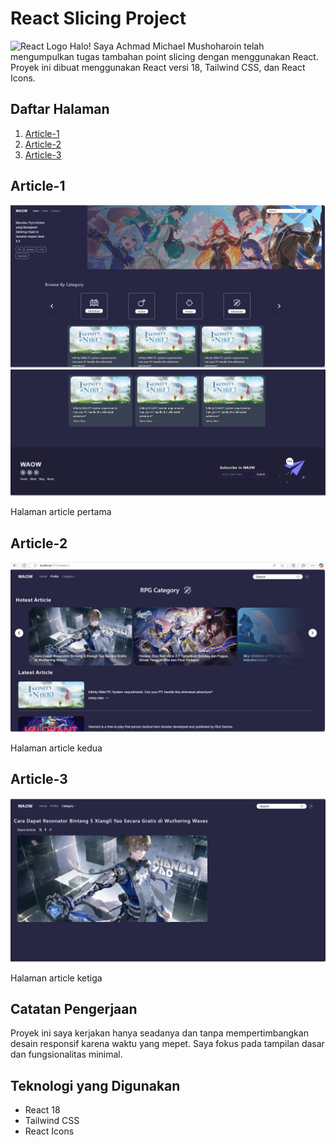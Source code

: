 # React Slicing Project

![React Logo](https://img.icons8.com/office/40/000000/react.png) 
Halo! Saya Achmad Michael Mushoharoin telah mengumpulkan tugas tambahan point slicing dengan menggunakan React. Proyek ini dibuat menggunakan React versi 18, Tailwind CSS, dan React Icons.

## Daftar Halaman

1. [Article-1](/article-1)
2. [Article-2](/article-2)
3. [Article-3](/article-3)

## Article-1

![Article-1](src/assets/article-1.png)
![Footer](src/assets/footer.png)

Halaman article pertama

## Article-2

![Article-2](src/assets/article-2.png)

Halaman article kedua

## Article-3

![Article-3](src/assets/article-3.png)

Halaman article ketiga

## Catatan Pengerjaan

Proyek ini saya kerjakan hanya seadanya dan tanpa mempertimbangkan desain responsif karena waktu yang mepet. Saya fokus pada tampilan dasar dan fungsionalitas minimal.

## Teknologi yang Digunakan

- React 18
- Tailwind CSS
- React Icons
